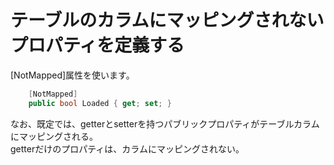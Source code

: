 # テーブルのカラムにマッピングされないプロパティを定義する

[NotMapped]属性を使います。

```cs
    [NotMapped]
    public bool Loaded { get; set; }

```

なお、既定では、getterとsetterを持つパブリックプロパティがテーブルカラムにマッピングされる。  
getterだけのプロパティは、カラムにマッピングされない。

